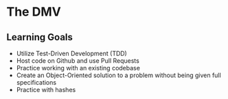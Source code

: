 # The DMV


## Learning Goals
* Utilize Test-Driven Development (TDD)
* Host code on Github and use Pull Requests
* Practice working with an existing codebase
* Create an Object-Oriented solution to a problem without being given full specifications
* Practice with hashes
